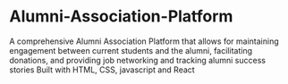 # Alumni-Association-Platform
A comprehensive Alumni Association Platform that allows for maintaining engagement between current students and the alumni, facilitating donations, and providing job networking and tracking alumni success stories
Built with HTML, CSS, javascript and React
